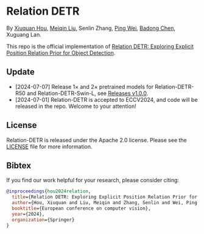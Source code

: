 **Relation DETR**
===

By [Xiuquan Hou](https://github.com/xiuqhou), [Meiqin Liu](https://scholar.google.com/citations?user=T07OWMkAAAAJ&hl=zh-CN&oi=ao), Senlin Zhang, [Ping Wei](https://scholar.google.com/citations?user=1OQBtdcAAAAJ&hl=zh-CN&oi=ao), [Badong Chen](https://scholar.google.com/citations?user=mq6tPX4AAAAJ&hl=zh-CN&oi=ao), Xuguang Lan.

This repo is the official implementation of [Relation DETR: Exploring Explicit Position Relation Prior for Object Detection](https://arxiv.org/abs/2407.11699v1).

## Update

- [2024-07-07] Release $1\times$ and $2\times$ pretrained models for Relation-DETR-R50 and Relation-DETR-Swin-L, see [Releases v1.0.0](https://github.com/xiuqhou/Relation-DETR/releases/tag/v1.0.0).
- [2024-07-01] Relation-DETR is accepted to ECCV2024, and code will be released in the repo. Welcome to your attention!

## License

Relation-DETR is released under the Apache 2.0 license. Please see the [LICENSE](LICENSE) file for more information.

## Bibtex

If you find our work helpful for your research, please consider citing:

```bibtex
@inproceedings{hou2024relation,
  title={Relation DETR: Exploring Explicit Position Relation Prior for Object Detection},
  author={Hou, Xiuquan and Liu, Meiqin and Zhang, Senlin and Wei, Ping and Chen, Badong and Lan, Xuguang},
  booktitle={European conference on computer vision},
  year={2024},
  organization={Springer}
}
```
